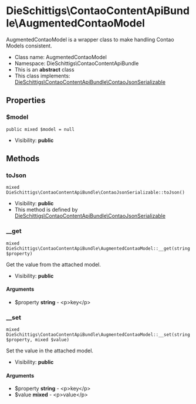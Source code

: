 DieSchittigs\ContaoContentApiBundle\AugmentedContaoModel
===============

AugmentedContaoModel is a wrapper class to make handling Contao Models consistent.




* Class name: AugmentedContaoModel
* Namespace: DieSchittigs\ContaoContentApiBundle
* This is an **abstract** class
* This class implements: [DieSchittigs\ContaoContentApiBundle\ContaoJsonSerializable](DieSchittigs-ContaoContentApiBundle-ContaoJsonSerializable.md)




Properties
----------


### $model

    public mixed $model = null





* Visibility: **public**


Methods
-------


### toJson

    mixed DieSchittigs\ContaoContentApiBundle\ContaoJsonSerializable::toJson()





* Visibility: **public**
* This method is defined by [DieSchittigs\ContaoContentApiBundle\ContaoJsonSerializable](DieSchittigs-ContaoContentApiBundle-ContaoJsonSerializable.md)




### __get

    mixed DieSchittigs\ContaoContentApiBundle\AugmentedContaoModel::__get(string $property)

Get the value from the attached model.



* Visibility: **public**


#### Arguments
* $property **string** - &lt;p&gt;key&lt;/p&gt;



### __set

    mixed DieSchittigs\ContaoContentApiBundle\AugmentedContaoModel::__set(string $property, mixed $value)

Set the value in the attached model.



* Visibility: **public**


#### Arguments
* $property **string** - &lt;p&gt;key&lt;/p&gt;
* $value **mixed** - &lt;p&gt;value&lt;/p&gt;


